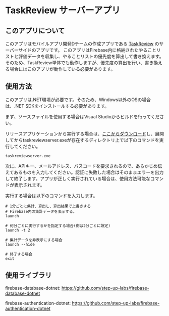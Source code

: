 # TaskReview サーバーアプリ
## このアプリについて
このアプリはモバイルアプリ開発Dチームの作成アプリである
[TaskReview](https://github.com/haruto0707/TaskReview)
のサーバーサイドのアプリです。
このアプリはFirebase内に格納されたやることリストと評価データを収集し、やることリストの優先度を算出して書き換えます。そのため、TaskReview単体でも動作しますが、優先度の算出を行い、書き換える場合にはこのアプリが動作している必要があります。

## 使用方法
このアプリは.NET環境が必要です。そのため、Windows以外のOSの場合は、.NET SDKをインストールする必要があります。

まず、ソースファイルを使用する場合はVisual Studioからビルドを行ってください。

リリースアプリケーションから実行する場合は、[ここからダウンロード](https://github.com/Sakamaki-So/TaskReviewServer/releases/tag/1.1)し、展開してからtaskreviewserver.exeが存在するディレクトリ上で以下のコマンドを実行してください。
```
taskreviewserver.exe
```

次に、APIキー、メールアドレス、パスコードを要求されるので、あらかじめ伝えてあるものを入力してください。認証に失敗した場合はそのままエラーを出力して終了します。アプリが正しく実行されている場合は、使用方法可能なコマンドが表示されます。

実行する場合は以下のコマンドを入力します。

```shell
# 1分ごとに集計、算出し、算出結果で上書きする
# Firebase内の集計データを表示する。
launch

# 何分ごとに実行するかを指定する場合(例は2分ごとに設定)
launch -t 2

# 集計データを非表示にする場合
launch --hide

# 終了する場合
exit
```



## 使用ライブラリ
firebase-database-dotnet: https://github.com/step-up-labs/firebase-database-dotnet

firebase-authentication-dotnet: https://github.com/step-up-labs/firebase-authentication-dotnet